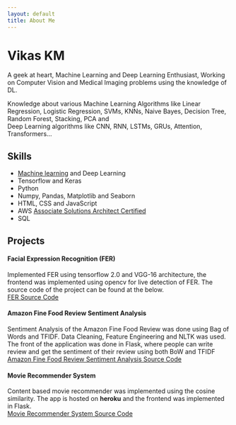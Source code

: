 ```yaml
---
layout: default
title: About Me
---
```


<div class="post">
	<h1 class="pageTitle">Vikas KM</h1>
	<p class="intro">A geek at heart, Machine Learning and Deep Learning Enthusiast, Working on Computer Vision and Medical Imaging problems using the knowledge of DL.</p>
	<p>Knowledge about various Machine Learning Algorithms like Linear Regression, Logistic Regression, SVMs, KNNs, Naive Bayes, Decision Tree, Random Forest, Stacking, PCA and <br>Deep Learning algorithms like CNN, RNN, LSTMs, GRUs, Attention, Transformers...</p>
	<h2>Skills</h2>
	<ul>
		<li><a href='https://coursera.org/share/f19a581ddb24878e05ad299b7d7d1a29'>Machine learning</a> and Deep Learning</li>
  		<li>Tensorflow and Keras</li>
  		<li>Python</li>
		<li>Numpy, Pandas, Matplotlib and Seaborn</li>
  		<li>HTML, CSS and JavaScript</li>
		<li>AWS <a href='https://www.youracclaim.com/badges/3b633311-c75d-4013-b2fb-249b34dad0df'>Associate Solutions Architect Certified</a></li>
		<li>SQL</li>
  	</ul>
	<h2>Projects</h2>
	<h4>Facial Expression Recognition (FER)</h4>
	<p>Implemented FER using tensorflow 2.0 and VGG-16 architecture, the frontend was implemented using opencv for live detection of FER. The source code of the project can be found at the below.<br>
	<a href='https://github.com/Vikas-KM/Facial_Expression_Recongition'>FER Source Code</a></p>
	<h4>Amazon Fine Food Review Sentiment Analysis</h4>
	<p>Sentiment Analysis of the Amazon Fine Food Review was done using Bag of Words and TFIDF. Data Cleaning, Feature Engineering and NLTK was used. The front of the application was done in Flask, where people can write review and get the sentiment of their review using both BoW and TFIDF <br>
	<a href='https://github.com/Vikas-KM/amazon_fine_food_review'>Amazon Fine Food Review Sentiment Analysis Source Code</a></p>
	<h4>Movie Recommender System</h4>
	<p>Content based movie recommender was implemented using the cosine similarity. The app is hosted on <strong>heroku</strong> and the frontend was implemented in Flask.<br>
	<a href='https://github.com/Vikas-KM/movie-recommender-system'>Movie Recommender System Source Code</a></p>
</div>
